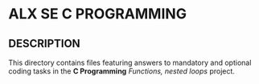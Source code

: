 ALX SE C PROGRAMMING
====================

DESCRIPTION
-----------

This directory contains files featuring answers to mandatory and optional coding tasks in the **C Programming** *Functions, nested loops* project.
